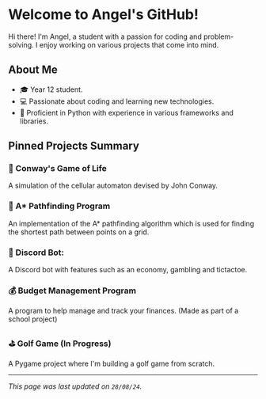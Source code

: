 # Welcome to Angel's GitHub!

Hi there! I'm Angel, a student with a passion for coding and problem-solving. I enjoy working on various projects that come into mind.

## About Me

- 🎓 Year 12 student.
- 💻 Passionate about coding and learning new technologies.
- 🐍 Proficient in Python with experience in various frameworks and libraries.

## Pinned Projects Summary

### 🔬 Conway's Game of Life
A simulation of the cellular automaton devised by John Conway. 
### 🌟 A* Pathfinding Program
An implementation of the A* pathfinding algorithm which is used for finding the shortest path between points on a grid.

### 🤖 Discord Bot:
A Discord bot with features such as an economy, gambling and tictactoe.

### 💰 Budget Management Program
A program to help manage and track your finances. (Made as part of a school project)

### ⛳ Golf Game (In Progress)
A Pygame project where I'm building a golf game from scratch.

---

*This page was last updated on `28/08/24`.*

